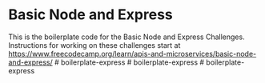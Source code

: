 # Basic Node and Express

This is the boilerplate code for the Basic Node and Express Challenges. Instructions for working on these challenges start at https://www.freecodecamp.org/learn/apis-and-microservices/basic-node-and-express/
#   b o i l e r p l a t e - e x p r e s s  
 #   b o i l e r p l a t e - e x p r e s s  
 #   b o i l e r p l a t e - e x p r e s s  
 